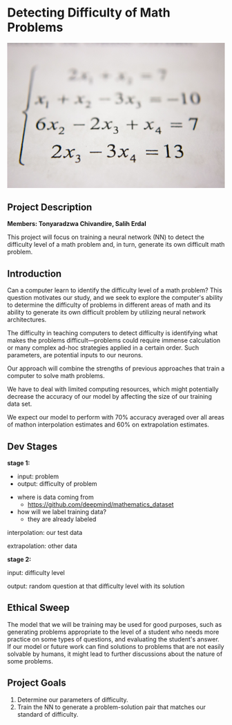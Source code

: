 # Detecting Difficulty of Math Problems
![](mathematics.jpeg)

## Project Description

**Members: Tonyaradzwa Chivandire, Salih Erdal**

This project will focus on training a neural network (NN) to detect the difficulty level of a math problem and, in turn, generate its own difficult math problem. 

## Introduction

Can a computer learn to identify the difficulty level of a math problem? This question motivates our study, and we seek to explore the computer's ability to determine the difficulty of problems in different areas of math and its ability to generate its own difficult problem by utilizing neural network architectures.

The difficulty in teaching computers to detect difficulty is identifying what makes the problems difficult—problems could require immense calculation or many complex ad-hoc strategies applied in a certain order. Such parameters, are potential inputs to our neurons. 

Our approach will combine the strengths of previous approaches that train a computer to solve math problems.

We have to deal with limited computing resources, which might potentially decrease the accuracy of our model by affecting the size of our training data set.

We expect our model to perform with 70% accuracy averaged over all areas of mathon interpolation estimates and 60% on extrapolation estimates.  

## Dev Stages

**stage 1:**
  - input: problem
  - output: difficulty of problem

* where is data coming from
  * https://github.com/deepmind/mathematics_dataset
* how will we label training data?
  * they are already labeled

interpolation: our test data

extrapolation: other data

**stage 2:**

input: difficulty level

output: random question at that difficulty level with its solution

## Ethical Sweep

The model that we will be training may be used for good purposes, such as generating problems appropriate to the level of a student who needs more practice on some types of questions, and evaluating the student's answer. If our model or future work can find solutions to problems that are not easily solvable by humans, it might lead to further discussions about the nature of some problems.  



## Project Goals
1. Determine our parameters of difficulty.
2. Train the NN to generate a problem-solution pair that matches our standard of difficulty.
